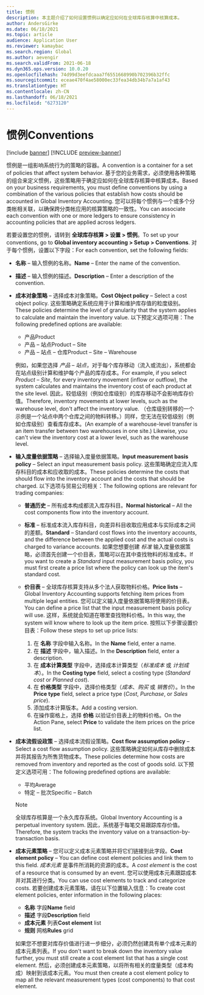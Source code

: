 ```yaml
---
title: 惯例
description: 本主题介绍了如何设置惯例以确定应如何在全球库存核算中核算成本。
author: AndersGirke
ms.date: 06/18/2021
ms.topic: article
audience: Application User
ms.reviewer: kamaybac
ms.search.region: Global
ms.author: aevengir
ms.search.validFrom: 2021-06-18
ms.dyn365.ops.version: 10.0.20
ms.openlocfilehash: 74d99d3eefdcaaa7f6551668990b702396b32ffc
ms.sourcegitcommit: eceae470f4ae58000ec33fea34db34b7a7a1af43
ms.translationtype: HT
ms.contentlocale: zh-CN
ms.lasthandoff: 06/18/2021
ms.locfileid: "6273120"
---
```

# <a name="conventions"></a><span data-ttu-id="0e20d-103">惯例</span><span class="sxs-lookup"><span data-stu-id="0e20d-103">Conventions</span></span>

[!include [banner](../includes/banner.md)]
[!INCLUDE [preview-banner](../includes/preview-banner.md)]

<span data-ttu-id="0e20d-104">惯例是一组影响系统行为的策略的容器。</span><span class="sxs-lookup"><span data-stu-id="0e20d-104">A convention is a container for a set of policies that affect system behavior.</span></span> <span data-ttu-id="0e20d-105">基于您的业务需求，必须使用各种策略的组合来定义惯例，这些策略用于确定应如何在全球库存核算中核算成本。</span><span class="sxs-lookup"><span data-stu-id="0e20d-105">Based on your business requirements, you must define conventions by using a combination of the various policies that establish how costs should be accounted in Global Inventory Accounting.</span></span> <span data-ttu-id="0e20d-106">您可以将每个惯例与一个或多个分类帐相关联，以确保跨分类帐应用的核算策略的一致性。</span><span class="sxs-lookup"><span data-stu-id="0e20d-106">You can associate each convention with one or more ledgers to ensure consistency in accounting policies that are applied across ledgers.</span></span>

<span data-ttu-id="0e20d-107">若要设置您的惯例，请转到 **全球库存核算 \> 设置 \> 惯例**。</span><span class="sxs-lookup"><span data-stu-id="0e20d-107">To set up your conventions, go to **Global inventory accounting \> Setup \> Conventions**.</span></span> <span data-ttu-id="0e20d-108">对于每个惯例，设置以下字段：</span><span class="sxs-lookup"><span data-stu-id="0e20d-108">For each convention, set the following fields:</span></span>

- <span data-ttu-id="0e20d-109">**名称** – 输入惯例的名称。</span><span class="sxs-lookup"><span data-stu-id="0e20d-109">**Name** – Enter the name of the convention.</span></span>
- <span data-ttu-id="0e20d-110">**描述** – 输入惯例的描述。</span><span class="sxs-lookup"><span data-stu-id="0e20d-110">**Description** – Enter a description of the convention.</span></span>
- <span data-ttu-id="0e20d-111">**成本对象策略** – 选择成本对象策略。</span><span class="sxs-lookup"><span data-stu-id="0e20d-111">**Cost Object policy** – Select a cost object policy.</span></span> <span data-ttu-id="0e20d-112">这些策略确定系统应用于计算和维护库存值的粒度级别。</span><span class="sxs-lookup"><span data-stu-id="0e20d-112">These policies determine the level of granularity that the system applies to calculate and maintain the inventory value.</span></span> <span data-ttu-id="0e20d-113">以下预定义选项可用：</span><span class="sxs-lookup"><span data-stu-id="0e20d-113">The following predefined options are available:</span></span>

    - <span data-ttu-id="0e20d-114">产品</span><span class="sxs-lookup"><span data-stu-id="0e20d-114">Product</span></span>
    - <span data-ttu-id="0e20d-115">产品 – 站点</span><span class="sxs-lookup"><span data-stu-id="0e20d-115">Product – Site</span></span>
    - <span data-ttu-id="0e20d-116">产品 – 站点 – 仓库</span><span class="sxs-lookup"><span data-stu-id="0e20d-116">Product – Site – Warehouse</span></span>

    <span data-ttu-id="0e20d-117">例如，如果您选择 *产品 – 站点*，对于每个库存移动（流入或流出），系统都会在站点级别计算和维护每个产品的库存成本。</span><span class="sxs-lookup"><span data-stu-id="0e20d-117">For example, if you select *Product – Site*, for every inventory movement (inflow or outflow), the system calculates and maintains the inventory cost of each product at the site level.</span></span> <span data-ttu-id="0e20d-118">因此，较低级别（例如仓库级别）的库存移动不会影响库存价值。</span><span class="sxs-lookup"><span data-stu-id="0e20d-118">Therefore, inventory movements at lower levels, such as the warehouse level, don't affect the inventory value.</span></span> <span data-ttu-id="0e20d-119">（仓库级别转移的一个示例是一个站点中两个仓库之间的物料转移。）同样，您无法在较低级别（例如仓库级别）查看库存成本。</span><span class="sxs-lookup"><span data-stu-id="0e20d-119">(An example of a warehouse-level transfer is an item transfer between two warehouses in one site.) Likewise, you can't view the inventory cost at a lower level, such as the warehouse level.</span></span>

- <span data-ttu-id="0e20d-120">**输入度量依据策略** – 选择输入度量依据策略。</span><span class="sxs-lookup"><span data-stu-id="0e20d-120">**Input measurement basis policy** – Select an input measurement basis policy.</span></span> <span data-ttu-id="0e20d-121">这些策略确定应流入库存科目的成本和应收取的成本。</span><span class="sxs-lookup"><span data-stu-id="0e20d-121">These policies determine the costs that should flow into the inventory account and the costs that should be charged.</span></span> <span data-ttu-id="0e20d-122">以下选项与贸易公司相关：</span><span class="sxs-lookup"><span data-stu-id="0e20d-122">The following options are relevant for trading companies:</span></span>

    - <span data-ttu-id="0e20d-123">**普通历史** – 所有成本构成都流入库存科目。</span><span class="sxs-lookup"><span data-stu-id="0e20d-123">**Normal historical** – All the cost components flow into the inventory account.</span></span>
    - <span data-ttu-id="0e20d-124">**标准** – 标准成本流入库存科目，向差异科目收取应用成本与实际成本之间的差额。</span><span class="sxs-lookup"><span data-stu-id="0e20d-124">**Standard** – Standard cost flows into the inventory accounts, and the difference between the applied cost and the actual costs is charged to variance accounts.</span></span> <span data-ttu-id="0e20d-125">如果您想要创建 *标准* 输入度量依据策略，必须首先创建一个价目表，策略可以在其中查找物料的标准成本。</span><span class="sxs-lookup"><span data-stu-id="0e20d-125">If you want to create a *Standard* input measurement basis policy, you must first create a price list where the policy can look up the item's standard cost.</span></span>
    - <span data-ttu-id="0e20d-126">**价目表** – 全球库存核算支持从多个法人获取物料价格。</span><span class="sxs-lookup"><span data-stu-id="0e20d-126">**Price lists** – Global Inventory Accounting supports fetching item prices from multiple legal entities.</span></span> <span data-ttu-id="0e20d-127">您可以定义输入度量依据策略将使用的价目表。</span><span class="sxs-lookup"><span data-stu-id="0e20d-127">You can define a price list that the input measurement basis policy will use.</span></span> <span data-ttu-id="0e20d-128">这样，系统就会知道在哪里查找物料价格。</span><span class="sxs-lookup"><span data-stu-id="0e20d-128">In this way, the system will know where to look up the item price.</span></span> <span data-ttu-id="0e20d-129">按照以下步骤设置价目表：</span><span class="sxs-lookup"><span data-stu-id="0e20d-129">Follow these steps to set up price lists:</span></span>

        1. <span data-ttu-id="0e20d-130">在 **名称** 字段中输入名称。</span><span class="sxs-lookup"><span data-stu-id="0e20d-130">In the **Name** field, enter a name.</span></span>
        1. <span data-ttu-id="0e20d-131">在 **描述** 字段中，输入描述。</span><span class="sxs-lookup"><span data-stu-id="0e20d-131">In the **Description** field, enter a description.</span></span>
        1. <span data-ttu-id="0e20d-132">在 **成本计算类型** 字段中，选择成本计算类型（*标准成本* 或 *计划成本*）。</span><span class="sxs-lookup"><span data-stu-id="0e20d-132">In the **Costing type** field, select a costing type (*Standard cost* or *Planned cost*).</span></span>
        1. <span data-ttu-id="0e20d-133">在 **价格类型** 字段中，选择价格类型（*成本*、*购买* 或 *销售价*）。</span><span class="sxs-lookup"><span data-stu-id="0e20d-133">In the **Price type** field, select a price type (*Cost*, *Purchase*, or *Sales price*).</span></span>
        1. <span data-ttu-id="0e20d-134">添加成本计算版本。</span><span class="sxs-lookup"><span data-stu-id="0e20d-134">Add a costing version.</span></span>
        1. <span data-ttu-id="0e20d-135">在操作窗格上，选择 **价格** 以验证价目表上的物料价格。</span><span class="sxs-lookup"><span data-stu-id="0e20d-135">On the Action Pane, select **Price** to validate the item prices on the price list.</span></span>

- <span data-ttu-id="0e20d-136">**成本流假设政策** – 选择成本流假设策略。</span><span class="sxs-lookup"><span data-stu-id="0e20d-136">**Cost flow assumption policy** – Select a cost flow assumption policy.</span></span> <span data-ttu-id="0e20d-137">这些策略确定如何从库存中删除成本并将其报告为所售货物成本。</span><span class="sxs-lookup"><span data-stu-id="0e20d-137">These policies determine how costs are removed from inventory and reported as the cost of goods sold.</span></span> <span data-ttu-id="0e20d-138">以下预定义选项可用：</span><span class="sxs-lookup"><span data-stu-id="0e20d-138">The following predefined options are available:</span></span>

    - <span data-ttu-id="0e20d-139">平均</span><span class="sxs-lookup"><span data-stu-id="0e20d-139">Average</span></span>
    - <span data-ttu-id="0e20d-140">特定 – 批次</span><span class="sxs-lookup"><span data-stu-id="0e20d-140">Specific – Batch</span></span>

    > [!NOTE]
    > <span data-ttu-id="0e20d-141">全球库存核算是一个永久库存系统。</span><span class="sxs-lookup"><span data-stu-id="0e20d-141">Global Inventory Accounting is a perpetual inventory system.</span></span> <span data-ttu-id="0e20d-142">因此，系统基于每笔交易跟踪库存价值。</span><span class="sxs-lookup"><span data-stu-id="0e20d-142">Therefore, the system tracks the inventory value on a transaction-by-transaction basis.</span></span>

- <span data-ttu-id="0e20d-143">**成本元素策略** – 您可以定义成本元素策略并将它们链接到此字段。</span><span class="sxs-lookup"><span data-stu-id="0e20d-143">**Cost element policy** – You can define cost element policies and link them to this field.</span></span> <span data-ttu-id="0e20d-144">*成本元素* 是事件所消耗的资源的成本。</span><span class="sxs-lookup"><span data-stu-id="0e20d-144">A *cost element* is the cost of a resource that is consumed by an event.</span></span> <span data-ttu-id="0e20d-145">您可以使用成本元素跟踪成本并对其进行分类。</span><span class="sxs-lookup"><span data-stu-id="0e20d-145">You can use cost elements to track and categorize costs.</span></span> <span data-ttu-id="0e20d-146">若要创建成本元素策略，请在以下位置输入信息：</span><span class="sxs-lookup"><span data-stu-id="0e20d-146">To create cost element policies, enter information in the following places:</span></span>

    - <span data-ttu-id="0e20d-147">**名称** 字段</span><span class="sxs-lookup"><span data-stu-id="0e20d-147">**Name** field</span></span>
    - <span data-ttu-id="0e20d-148">**描述** 字段</span><span class="sxs-lookup"><span data-stu-id="0e20d-148">**Description** field</span></span>
    - <span data-ttu-id="0e20d-149">**成本元素** 列表</span><span class="sxs-lookup"><span data-stu-id="0e20d-149">**Cost element** list</span></span>
    - <span data-ttu-id="0e20d-150">**规则** 网格</span><span class="sxs-lookup"><span data-stu-id="0e20d-150">**Rules** grid</span></span>

    <span data-ttu-id="0e20d-151">如果您不想要对库存价值进行进一步细分，必须仍然创建具有单个成本元素的成本元素列表。</span><span class="sxs-lookup"><span data-stu-id="0e20d-151">If you don't want to break down the inventory value further, you must still create a cost element list that has a single cost element.</span></span> <span data-ttu-id="0e20d-152">然后，必须创建成本元素策略，以将所有相关的度量类型（成本构成）映射到该成本元素。</span><span class="sxs-lookup"><span data-stu-id="0e20d-152">You must then create a cost element policy to map all the relevant measurement types (cost components) to that cost element.</span></span>
